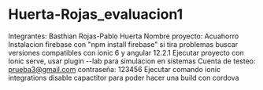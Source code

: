 # Huerta-Rojas_evaluacion1
Integrantes: Basthian Rojas-Pablo Huerta
Nombre proyecto: Acuahorro
Instalacion firebase con "npm install firebase" si tira problemas buscar versiones compatibles con ionic 6 y angular 12.2.1
Ejecutar proyecto con Ionic serve, usar plugin --lab para simulacion en sistemas
Cuenta de testeo: prueba3@gmail.com contraseña: 123456 
Ejecutar comando ionic integrations disable capactitor para poder hacer una build con cordova
